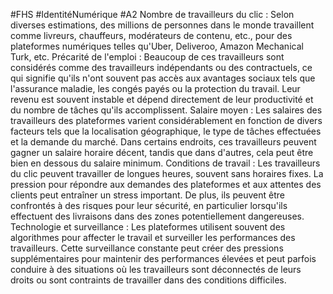 #FHS #IdentitéNumérique #A2 
	Nombre de travailleurs du clic : Selon diverses estimations, des millions de personnes dans le monde travaillent comme livreurs, chauffeurs, modérateurs de contenu, etc., pour des plateformes numériques telles qu'Uber, Deliveroo, Amazon Mechanical Turk, etc. 
	Précarité de l'emploi : Beaucoup de ces travailleurs sont considérés comme des travailleurs indépendants ou des contractuels, ce qui signifie qu'ils n'ont souvent pas accès aux avantages sociaux tels que l'assurance maladie, les congés payés ou la protection du travail. Leur revenu est souvent instable et dépend directement de leur productivité et du nombre de tâches qu'ils accomplissent. 
	Salaire moyen : Les salaires des travailleurs des plateformes varient considérablement en fonction de divers facteurs tels que la localisation géographique, le type de tâches effectuées et la demande du marché. Dans certains endroits, ces travailleurs peuvent gagner un salaire horaire décent, tandis que dans d'autres, cela peut être bien en dessous du salaire minimum. 
	Conditions de travail : Les travailleurs du clic peuvent travailler de longues heures, souvent sans horaires fixes. La pression pour répondre aux demandes des plateformes et aux attentes des clients peut entraîner un stress important. De plus, ils peuvent être confrontés à des risques pour leur sécurité, en particulier lorsqu'ils effectuent des livraisons dans des zones potentiellement dangereuses. 
	Technologie et surveillance : Les plateformes utilisent souvent des algorithmes pour affecter le travail et surveiller les performances des travailleurs. Cette surveillance constante peut créer des pressions supplémentaires pour maintenir des performances élevées et peut parfois conduire à des situations où les travailleurs sont déconnectés de leurs droits ou sont contraints de travailler dans des conditions difficiles.